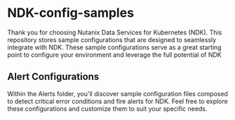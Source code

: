 # NDK-config-samples
Thank you for choosing Nutanix Data Services for Kubernetes (NDK). This repository stores sample configurations that are designed to seamlessly integrate with NDK. These sample configurations serve as a great starting point to configure your environment and leverage the full potential of NDK

## Alert Configurations
Within the Alerts folder, you'll discover sample configuration files composed to detect critical error conditions and fire alerts for NDK. Feel free to explore these configurations and customize them to suit your specific needs.
